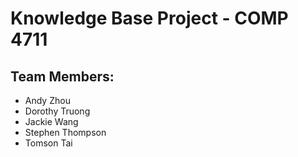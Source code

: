 # Knowledge Base Project - COMP 4711 #

## Team Members: ##

* Andy Zhou
* Dorothy Truong
* Jackie Wang
* Stephen Thompson
* Tomson Tai